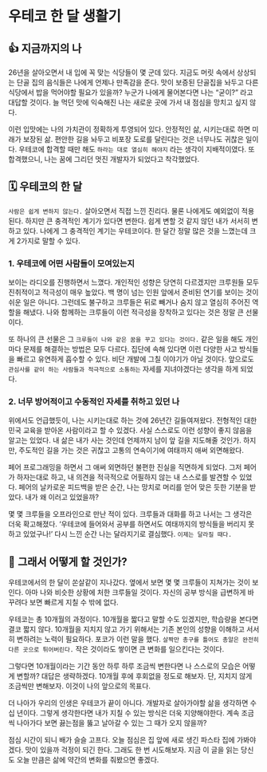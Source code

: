 # 우테코 한 달 생활기

## 👍 지금까지의 나

  26년을 살아오면서 내 입에 꼭 맞는 식당들이 몇 군데 있다. 지금도 머릿 속에서 상상되는 단골 집의 음식들은 나에게 언제나 만족감을 준다. 맛이 보증된 단골집을 놔두고 다른 식당에서 밥을 먹어야할 필요가 있을까? 누군가 나에게 물어본다면 나는 “굳이?” 라고 대답할 것이다. 늘 먹던 맛에 익숙해진 나는 새로운 곳에 가서 내 점심을 망치고 싶지 않다.

  이런 입맛에는 나의 가치관이 정확하게 투영되어 있다. 안정적인 삶, 시키는대로 하면 미래가 보장된 삶. 편안한 길을 놔두고 비포장 도로를 달린다는 것은 너무나도 귀찮은 일이다. 우테코에 합격할 때만 해도 `하라는 대로 열심히 해야지` 라는 생각이 지배적이였다. 또  합격했으니, 나는 꿈에 그리던 멋진 개발자가 되었다고 착각했었다. 

## 🗓️ 우테코의 한 달

  `사람은 쉽게 변하지 않는다.` 살아오면서 직접 느낀 진리다. 물론 나에게도 예외없이 적용된다. 하지만 큰 충격적인 계기가 있다면 변한다. 쉽게 변할 것 같지 않던 내가 서서히 변하고 있다. 나에게 그 충격적인 계기는 우테코이다. 한 달간 정말 많은 것을 느꼈는데 크게 2가지로 말할 수 있다.

### 1. 우테코에 어떤 사람들이 모여있는지

  보이는 라디오를 진행하면서 느꼈다. 개인적인 성향은 당연히 다르겠지만 크루원들 모두 진취적이고 적극성이 매우 높았다. 백 명이 넘는 인원 앞에서 준비된 연기를 보이는 것이 쉬운 일은 아니다. 그런데도 불구하고 크루들은 뒤로 빼거나 숨지 않고 열심히 주어진 역할을 해냈다. 나와 함께하는 크루들이 이런 적극성을 장착하고 있다는 것은 정말 큰 선물이다.

  또 하나의 큰 선물은 그 `크루들이 나와 같은 꿈을 꾸고 있다는 것이다.` 같은 일을 해도 개인마다 문제를 해결하는 방법은 모두 다르다. 집단에 속해 있다면 이런 다양한 사고 방식들을 빠르고 유연하게 흡수할 수 있다. 비단 개발에 그칠 이야기가 아닐 것이다. 앞으로도 `관심사를 같이 하는 사람들과 적극적으로 소통하는` 자세를 지녀야겠다는 생각을 하게 되었다.

### 2. 너무 방어적이고 수동적인 자세를 취하고 있던 나

  위에서도 언급했듯이, 나는 시키는대로 하는 것에 26년간 길들여져왔다. 전형적인 대한민국 교육을 받아온 사람이라고 할 수 있겠다. 사실 스스로도 이런 성향이 좋지 않음을  알고는 있었다. 내 삶은 내가 사는 것인데 언제까지 남이 앞 길을 지도해줄 것인가. 하지만, 주도적인 길을 가는 것은 귀찮고 고통의 연속이기에 여태까지 애써 외면해왔다.

  페어 프로그래밍을 하면서 그 애써 외면하던 불편한 진실을 직면하게 되었다. 그저 페어가 하자는대로 하고, 내 의견을 적극적으로 어필하지 않는 내 스스로를 발견할 수 있었다. 페어의 날카로운 피드백을 받은 순간, 나는 망치로 머리를 얻어 맞은 듯한 기분을 받았다. 내가 왜 이러고 있었을까?

  몇 몇 크루들을 오프라인으로 만난 적이 있다. 크루들과 대화를 하고 나서는 그 생각은 더욱 확고해졌다.  ‘우테코에 들어와서 공부를 하면서도 여태까지의 방식들을 버리지 못하고 있었구나!’ 다시 느낀 순간 나는 달라지기로 결심했다. `이제는 달라질 때다.`

## 🧐 그래서 어떻게 할 것인가?

  우테코에서의 한 달이 쏜살같이 지나갔다. 옆에서 보면 몇 몇 크루들이 지쳐가는 것이 보인다. 아마 나와 비슷한 상황에 처한 크루들일 것이다. 자신의 공부 방식을 급변하게 바꾸려다 보면 빠르게 지칠 수 밖에 없다.

  우테코는 총 10개월의 과정이다. 10개월을 짧다고 말할 수도 있겠지만, 학습량을 본다면 결코 짧지 않다. 10개월을 지치지 않고 가기 위해서는 기존 본인의 성향을 이해하고 서서히 변하려는 노력이 필요하다. 포코가 이런 말을 했다. `살짝만 총구를 틀어도 총알은 완전히 다른 곳으로 튀어버린다.` 작은 것이라도 쌓이면 큰 변화를 일으킨다는 것이다. 

  그렇다면 10개월이라는 기간 동안 하루 하루 조금씩 변한다면 나 스스로의 모습은 어떻게 변할까? 대답은 생략하겠다. 10개월 후에 후회없을 정도로 해보자. 단, 지치지 않게 조금씩만 변해보자. 이것이 나의 앞으로의 목표다.

  더 나아가 우리의 인생은 우테코가 끝이 아니다. 개발자로 살아가야할 삶을 생각하면 수 십 년이다. 그렇게 생각한다면 내가 지칠 수 있는 방식은 더욱 지양해야한다. 계속 조금씩 나아가다 보면 끓는점을 뚫고 날아갈 수 있는 그 때가 오지 않을까? 

  점심 시간이 되니 배가 슬슬 고프다. 오늘 점심은 집 앞에 새로 생긴 파스타 집에 가봐야겠다. 맛이 있을까 걱정이 되긴 한다. 그래도 한 번 시도해보자. 지금 이 글을 읽는 당신도 오늘 만큼은 삶에 약간의 변화를 줘봤으면 좋겠다.
